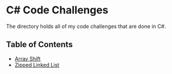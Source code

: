 # C# Code Challenges

The directory holds all of my code challenges that are done in C#.

## Table of Contents
- [Array Shift](./ArrayShift)
- [Zipped Linked List](./LinkedListZip)
